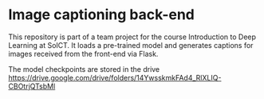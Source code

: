 # Image captioning back-end

This repository is part of a team project for the course Introduction to Deep Learning at SoICT. It loads a pre-trained model and generates captions for images received from the front-end via Flask.

The model checkpoints are stored in the drive https://drive.google.com/drive/folders/14YwsskmkFAd4_RlXLIQ-CBOtrjQTsbMl